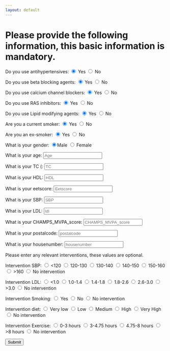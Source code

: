 ```yaml
---
layout: default
---
```


<script src="script.js"></script>

# Please provide the following information, this basic information is mandatory.

<form>
Do you use antihypertensives: <input type="radio" name="antihypertensives" id="yes_antihypertensives" value ="true" checked /> Yes <input type="radio" name="antihypertensives" id="no_antihypertensives"/> No
<form>
</form>
Do you use beta blocking agents: <input type="radio" name="beta_blocking_agents" id="yes_beta_blocking_agents" value ="true" checked /> Yes <input type="radio" name="beta_blocking_agents" id="no_beta_blocking_agents"/> No
<form>
</form>
Do you use calcium channel blockers: <input type="radio" name="calcium_channel_blockers" id="yes_calcium_channel_blockers" value ="true" checked /> Yes <input type="radio" name="calcium_channel_blockers" id="no_calcium_channel_blockers"/> No
<form>
</form>
Do you use RAS inhibitors: <input type="radio" name="RAS_inhibitors" id="yes_RAS_inhibitors" value ="true" checked /> Yes <input type="radio" name="RAS_inhibitors" id="no_RAS_inhibitors"/> No
<form>
</form>
Do you use Lipid modifying agents: <input type="radio" name="lipid_modifying_agents" id="yes_lipid_modifying_agents" value ="true" checked /> Yes <input type="radio" name="lipid_modifying_agents" id="no_lipid_modifying_agents"/> No
<form>
</form>
Are you a current smoker: <input type="radio" name="current_smoker" id="yes_current_smoker" value ="true" checked /> Yes <input type="radio" name="current_smoker" id="no_current_smoker"/> No
<form>
</form>
Are you an ex-smoker: <input type="radio" name="ex_smoker" id="yes_ex_smoker" value ="true" checked /> Yes <input type="radio" name="ex_smoker" id="no_ex_smoker"/> No
<form>
</form>
What is your gender: <input type="radio" name="gender" id="male_gender" value ="true" checked />Male <input type="radio" name="gender" id="female_gender"/> Female
<form>
</form>
What is your age: <input type="number" id="ageInput" placeholder="Age">
<form>
</form>
What is your TC (: <input type="number" id="TCInput" placeholder="TC">
<form>
</form>
What is your HDL: <input type="number" id="HDLInput" placeholder="HDL">
<form>
</form>
What is your eetscore: <input type="number" id="eetscoreInput" placeholder="Eetscore">
<form>
</form>
What is your SBP: <input type="number" id="SBPInput" placeholder="SBP">
<form>
</form>
What is your LDL: <input type="number" id="ldlInput" placeholder="ldl">
<form>
</form>
What is your CHAMPS_MVPA_score: <input type="number" id="CHAMPS_MVPA_scoreInput" placeholder="CHAMPS_MVPA_score">
<form>
</form>
What is your postalcode: <input type="string" id="postalcodeInput" placeholder="postalcode">
<form>
</form>
What is your housenumber: <input type="number" id="housenumberInput" placeholder="housenumber">
<form>
</form>

Please enter any relevant interventions, these values are optional.
<form>
Intervention SBP: <input type="radio" name="intervention_sbp" id="very_low_intervention_sbp" value ="true"/> <120 <input type="radio" name="intervention_sbp" id="low_intervention_sbp"/> 120-130 <input type="radio" name="intervention_sbp" id="medium_intervention_sbp"/> 130-140 <input type="radio" name="intervention_sbp" id="high_intervention_sbp"/> 140-150 <input type="radio" name="intervention_sbp" id="very_high_intervention_sbp"/> 150-160 <input type="radio" name="intervention_sbp" id="ultra_intervention_sbp"/> >160 <input type="radio" name="intervention_sbp" id="nothing_sbp"/> No intervention
</form>
<form>
Intervention LDL: <input type="radio" name="intervention_LDL" id="very_low_intervention_LDL" value ="true"/> <1.0 <input type="radio" name="intervention_LDL" id="low_intervention_LDL"/> 1.0-1.4 <input type="radio" name="intervention_LDL" id="medium_intervention_LDL"/> 1.4-1.8 <input type="radio" name="intervention_LDL" id="high_intervention_LDL"/> 1.8-2.6 <input type="radio" name="intervention_LDL" id="very_high_intervention_LDL"/> 2.6-3.0 <input type="radio" name="intervention_LDL" id="ultra_intervention_LDL"/> >3.0 <input type="radio" name="intervention_LDL" id="nothing_LDL"/> No intervention
</form>
<form>
Intervention Smoking: <input type="radio" name="intervention_smoking" id="yes_intervention_smoking" value ="true"/> Yes <input type="radio" name="intervention_smoking" id="no_intervention_smoking"/> No <input type="radio" name="intervention_smoking" id="nothing_smoking"/> No intervention
</form>
<form>
Intervention diet: <input type="radio" name="intervention_diet" id="very_low_intervention_diet" value ="true"/> Very low <input type="radio" name="intervention_diet" id="low_intervention_diet"/> Low <input type="radio" name="intervention_diet" id="medium_intervention_diet"/> Medium <input type="radio" name="intervention_diet" id="high_intervention_diet"/> High <input type="radio" name="intervention_diet" id="very_high_intervention_diet"/> Very High <input type="radio" name="intervention_diet" id="nothing_diet"/> No intervention
</form>
<form>
Intervention Exercise: <input type="radio" name="intervention_exercise" id="very_low_intervention_exercise" value ="true"/> 0-3 hours <input type="radio" name="intervention_exercise" id="low_intervention_exercise"/> 3-4.75 hours <input type="radio" name="intervention_exercise" id="medium_intervention_exercise"/> 4.75-8 hours <input type="radio" name="intervention_exercise" id="high_intervention_exercise"/> >8 hours <input type="radio" name="intervention_exercise" id="nothing_exercise"/> No intervention
</form>

<form>
  <button type="button" onclick="runModel()">Submit</button>
</form>

<div id="resultContainer">
  <!-- The result will be displayed here -->
</div>